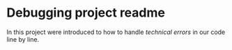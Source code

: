 # Debugging project readme

In this project were introduced to how to handle *technical errors* in our code line by line.
